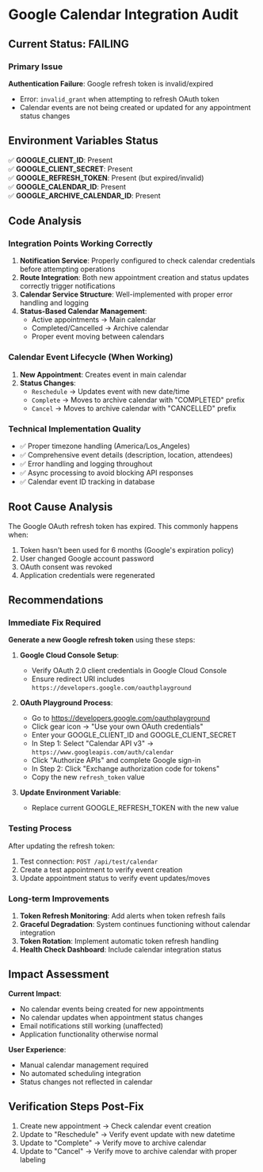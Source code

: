 # Google Calendar Integration Audit

## Current Status: **FAILING**

### Primary Issue
**Authentication Failure**: Google refresh token is invalid/expired
- Error: `invalid_grant` when attempting to refresh OAuth token
- Calendar events are not being created or updated for any appointment status changes

## Environment Variables Status
✅ **GOOGLE_CLIENT_ID**: Present  
✅ **GOOGLE_CLIENT_SECRET**: Present  
✅ **GOOGLE_REFRESH_TOKEN**: Present (but expired/invalid)  
✅ **GOOGLE_CALENDAR_ID**: Present  
✅ **GOOGLE_ARCHIVE_CALENDAR_ID**: Present  

## Code Analysis

### Integration Points Working Correctly
1. **Notification Service**: Properly configured to check calendar credentials before attempting operations
2. **Route Integration**: Both new appointment creation and status updates correctly trigger notifications
3. **Calendar Service Structure**: Well-implemented with proper error handling and logging
4. **Status-Based Calendar Management**: 
   - Active appointments → Main calendar
   - Completed/Cancelled → Archive calendar
   - Proper event moving between calendars

### Calendar Event Lifecycle (When Working)
1. **New Appointment**: Creates event in main calendar
2. **Status Changes**:
   - `Reschedule` → Updates event with new date/time
   - `Complete` → Moves to archive calendar with "COMPLETED" prefix
   - `Cancel` → Moves to archive calendar with "CANCELLED" prefix

### Technical Implementation Quality
- ✅ Proper timezone handling (America/Los_Angeles)
- ✅ Comprehensive event details (description, location, attendees)
- ✅ Error handling and logging throughout
- ✅ Async processing to avoid blocking API responses
- ✅ Calendar event ID tracking in database

## Root Cause Analysis

The Google OAuth refresh token has expired. This commonly happens when:
1. Token hasn't been used for 6 months (Google's expiration policy)
2. User changed Google account password
3. OAuth consent was revoked
4. Application credentials were regenerated

## Recommendations

### Immediate Fix Required
**Generate a new Google refresh token** using these steps:

1. **Google Cloud Console Setup**:
   - Verify OAuth 2.0 client credentials in Google Cloud Console
   - Ensure redirect URI includes `https://developers.google.com/oauthplayground`

2. **OAuth Playground Process**:
   - Go to https://developers.google.com/oauthplayground
   - Click gear icon → "Use your own OAuth credentials"
   - Enter your GOOGLE_CLIENT_ID and GOOGLE_CLIENT_SECRET
   - In Step 1: Select "Calendar API v3" → `https://www.googleapis.com/auth/calendar`
   - Click "Authorize APIs" and complete Google sign-in
   - In Step 2: Click "Exchange authorization code for tokens"
   - Copy the new `refresh_token` value

3. **Update Environment Variable**:
   - Replace current GOOGLE_REFRESH_TOKEN with the new value

### Testing Process
After updating the refresh token:
1. Test connection: `POST /api/test/calendar`
2. Create a test appointment to verify event creation
3. Update appointment status to verify event updates/moves

### Long-term Improvements
1. **Token Refresh Monitoring**: Add alerts when token refresh fails
2. **Graceful Degradation**: System continues functioning without calendar integration
3. **Token Rotation**: Implement automatic token refresh handling
4. **Health Check Dashboard**: Include calendar integration status

## Impact Assessment

**Current Impact**: 
- No calendar events being created for new appointments
- No calendar updates when appointment status changes
- Email notifications still working (unaffected)
- Application functionality otherwise normal

**User Experience**: 
- Manual calendar management required
- No automated scheduling integration
- Status changes not reflected in calendar

## Verification Steps Post-Fix
1. Create new appointment → Check calendar event creation
2. Update to "Reschedule" → Verify event update with new datetime
3. Update to "Complete" → Verify move to archive calendar
4. Update to "Cancel" → Verify move to archive calendar with proper labeling